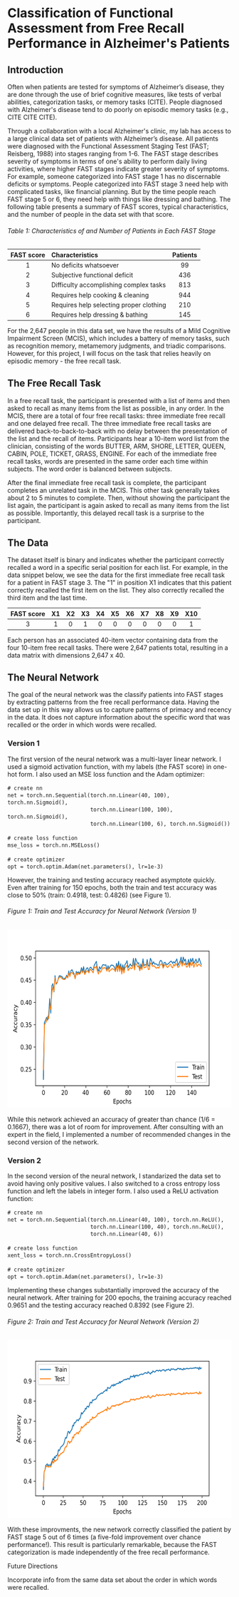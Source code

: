 Classification of Functional Assessment from Free Recall Performance in Alzheimer's Patients
============================================================================================

Introduction
------------
Often when patients are tested for symptoms of Alzheimer’s disease, they are done through the use of brief cognitive measures, like tests of verbal abilities, categorization tasks, or memory tasks (CITE). People diagnosed with Alzheimer's disease tend to do poorly on episodic memory tasks (e.g., CITE CITE CITE).

Through a collaboration with a local Alzheimer's clinic, my lab has access to a large clinical data set of patients with Alzheimer’s disease. All patients were diagnosed with the Functional Assessment Staging Test (FAST; Reisberg, 1988) into stages ranging from 1-6. The FAST stage describes severity of symptoms in terms of one's ability to perform daily living activities, where higher FAST stages indicate greater severity of symptoms. For example, someone categorized into FAST stage 1 has no discernable deficits or symptoms. People categorized into FAST stage 3 need help with complicated tasks, like financial planning. But by the time people reach FAST stage 5 or 6, they need help with things like dressing and bathing. The following table presents a summary of FAST scores, typical characteristics, and the number of people in the data set with that score.

###### Table 1: Characteristics of and Number of Patients in Each FAST Stage

| FAST score | Characteristics                         | Patients |
|:----------:|:--------------------------------------- |:--------:|
| 1          | No deficits whatsoever                  | 99       |
| 2          | Subjective functional deficit           | 436      |
| 3          | Difficulty accomplishing complex tasks  | 813      |
| 4          | Requires help cooking & cleaning        | 944      |
| 5          | Requires help selecting proper clothing | 210      |
| 6          | Requires help dressing & bathing        | 145      |

For the 2,647 people in this data set, we have the results of a Mild Cognitive Impairment Screen (MCIS), which includes a battery of memory tasks, such as recognition memory, metamemory judgments, and triadic comparisons. However, for this project, I will focus on the task that relies heavily on episodic memory - the free recall task.

The Free Recall Task
--------------------
In a free recall task, the participant is presented with a list of items and then asked to recall as many items from the list as possible, in any order. In the MCIS, there are a total of four free recall tasks: three immediate free recall and one delayed free recall. The three immediate free recall tasks are delivered back-to-back-to-back with no delay between the presentation of the list and the recall of items. Participants hear a 10-item word list from the clinician, consisting of the words BUTTER, ARM, SHORE, LETTER, QUEEN, CABIN, POLE, TICKET, GRASS, ENGINE. For each of the immediate free recall tasks, words are presented in the same order each time within subjects. The word order is balanced between subjects.

After the final immediate free recall task is complete, the participant completes an unrelated task in the MCIS. This other task generally takes about 2 to 5 minutes to complete. Then, without showing the participant the list again, the participant is again asked to recall as many items from the list as possible. Importantly, this delayed recall task is a surprise to the participant.

The Data
--------
The dataset itself is binary and indicates whether the participant correctly recalled a word in a specific serial position for each list. For example, in the data snippet below, we see the data for the first immediate free recall task for a patient in FAST stage 3. The "1" in position X1 indicates that this patient correctly recalled the first item on the list. They also correctly recalled the third item and the last time. 

| FAST score | X1 | X2 | X3 | X4 | X5 | X6 | X7 | X8 | X9 | X10 |
|:----------:|:--:|:--:|:--:|:--:|:--:|:--:|:--:|:--:|:--:|:---:|
| 3          | 1  | 0  | 1  | 0  | 0  | 0  | 0  | 0  | 0  | 1   |

Each person has an associated 40-item vector containing data from the four 10-item free recall tasks. There were 2,647 patients total, resulting in a data matrix with dimensions 2,647 x 40.

The Neural Network
------------------
The goal of the neural network was the classify patients into FAST stages by extracting patterns from the free recall performance data. Having the data set up in this way allows us to capture patterns of primacy and recency in the data. It does not capture information about the specific word that was recalled or the order in which words were recalled. 

### Version 1
The first version of the neural network was a multi-layer linear network. I used a sigmoid activation function, with my labels (the FAST score) in one-hot form. I also used an MSE loss function and the Adam optimizer:

    # create nn
    net = torch.nn.Sequential(torch.nn.Linear(40, 100), torch.nn.Sigmoid(),
                              torch.nn.Linear(100, 100), torch.nn.Sigmoid(),
                              torch.nn.Linear(100, 6), torch.nn.Sigmoid())
                              
    # create loss function
    mse_loss = torch.nn.MSELoss()

    # create optimizer
    opt = torch.optim.Adam(net.parameters(), lr=1e-3)
    
However, the training and testing accuracy reached asymptote quickly. Even after training for 150 epochs, both the train and test accuracy was close to 50% (train: 0.4918, test: 0.4826) (see Figure 1). 

###### Figure 1: Train and Test Accuracy for Neural Network (Version 1)

<img src="https://github.com/hollywestfall/nnml/blob/master/first_nn.png" width="600" height="400">

While this network achieved an accuracy of greater than chance (1/6 = 0.1667), there was a lot of room for improvement. After consulting with an expert in the field, I implemented a number of recommended changes in the second version of the network.

### Version 2
In the second version of the neural network, I standarized the data set to avoid having only positive values. I also switched to a cross entropy loss function and left the labels in integer form. I also used a ReLU activation function:

    # create nn
    net = torch.nn.Sequential(torch.nn.Linear(40, 100), torch.nn.ReLU(), 
                              torch.nn.Linear(100, 40), torch.nn.ReLU(),
                              torch.nn.Linear(40, 6))
                          
    # create loss function
    xent_loss = torch.nn.CrossEntropyLoss()

    # create optimizer
    opt = torch.optim.Adam(net.parameters(), lr=1e-3)

Implementing these changes substantially improved the accuracy of the neural network. After training for 200 epochs, the training accuracy reached 0.9651 and the testing accuracy reached 0.8392 (see Figure 2).

###### Figure 2: Train and Test Accuracy for Neural Network (Version 2)

<img src="https://github.com/hollywestfall/nnml/blob/master/second_nn.png" width="600" height="400">

With these improvments, the new network correctly classified the patient by FAST stage 5 out of 6 times (a five-fold improvement over chance performance!). This result is particularly remarkable, because the FAST categorization is made independently of the free recall performance.

Future Directions

Incorporate info from the same data set about the order in which words were recalled.
